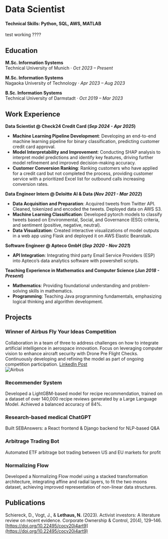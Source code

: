 # Data Scientist

#### Technical Skills: Python, SQL, AWS, MATLAB

test working ????

## Education
<!--
- M.Sc., Information Systems | Technical University of Munich (_Oct 2023 - Mar 2026_)
- M.Sc., Information Systems | Nagaoka University of Technology (_Apr 2023 - Aug 2023_)
- B.Sc., Information Systems | Technical University of Darmstadt (_Oct 2019 - Mar 2023_)
-->

**M.Sc. Information Systems**  
Technical University of Munich · _Oct 2023 – Present_

**M.Sc. Information Systems**    
Nagaoka University of Technology · _Apr 2023 – Aug 2023_

**B.Sc. Information Systems**  
Technical University of Darmstadt · _Oct 2019 – Mar 2023_
## Work Experience
**Data Scientist @ Check24 Credit Card (_Sep 2024 - Apr 2025_)**
- **Machine Learning Pipeline Development**: Developing an end-to-end machine learning pipeline for binary classification, predicting customer credit card approval.
- **Model Interpretability and Improvement**: Conducting SHAP analysis to interpret model predictions and identify key features, driving further model refinement and improved decision-making accuracy.
- **Customer Conversion Ranking**: Ranking customers who have applied for a credit card but not completed the process, providing customer service with a prioritized Excel list for outbound calls increasing conversion rates.

**Data Engineer Intern @ Deloitte AI & Data (_Nov 2021 - Mar 2022_)**
- **Data Acquisition and Preparation**: Acquired tweets from Twitter API. Cleaned, tokenized and encoded the tweets. Deployed data on AWS S3.
- **Machine Learning Classification**: Developed pytorch models to classify tweets based on Environmental, Social, and Governance (ESG) criteria, and sentiment (positive, negative, neutral).
- **Data Visualization**: Created interactive visualizations of model outputs in a web app using Flask and deployed it on AWS Elastic Beanstalk.

**Software Engineer @ Apteco GmbH (_Sep 2020 - Nov 2021_)** 
- **API Integration**: Integrating third party Email Service Providers (ESP) into Apteco’s data analytics software with powershell scripts.

**Teaching Experience in Mathematics and Computer Science (_Jun 2018 - Present_)**
- **Mathematics**: Providing foundational understanding and problem-solving skills in mathematics.
- **Programming**: Teaching Java programming fundamentals, emphasizing logical thinking and algorithm development.

## Projects
### Winner of Airbus Fly Your Ideas Competition
Collaboration in a team of three to address challenges on how to integrate artificial intelligence in aerospace innovation. Focus on leveraging computer vision to enhance aircraft security with Drone Pre Flight Checks. Continuously developing and refining the model as part of ongoing competition participation.
[LinkedIn Post](https://www.linkedin.com/posts/airbusgroup_flyyourideas-activity-7223630895331635202-PTgc/?utm_source=share&utm_medium=member_desktop&rcm=ACoAADIQzxABJ5640m3HaL9G0R_US85eCL4e3TA)  
![Airbus](/assets/img/airbus.png)


### Recommender System
Developed a LightGBM-based model for recipe recommendation, trained on a dataset of over 140,000 recipe reviews generated by a Large Language Model. Achieved a balanced accuracy of 84%.

### Research-based medical ChatGPT
Built SEBAnswers: a React frontend & Django backend for NLP-based Q&A

### Arbitrage Trading Bot
Automated ETF arbitrage bot trading between US and EU markets for profit

### Normalizing Flow
Developed a Normalizing Flow model using a stacked transformation architecture, integrating affine and radial layers, to fit the two moons dataset, achieving improved representation of non-linear data structures.

## Publications
Schiereck, D., Vogt, J., & **Lethaus, N.** (2023). Activist investors: A literature review on recent evidence. Corporate Ownership & Control, 20(4), 129–146. [https://doi.org/10.22495/cocv20i4art9](https://doi.org/10.22495/cocv20i4art9)



